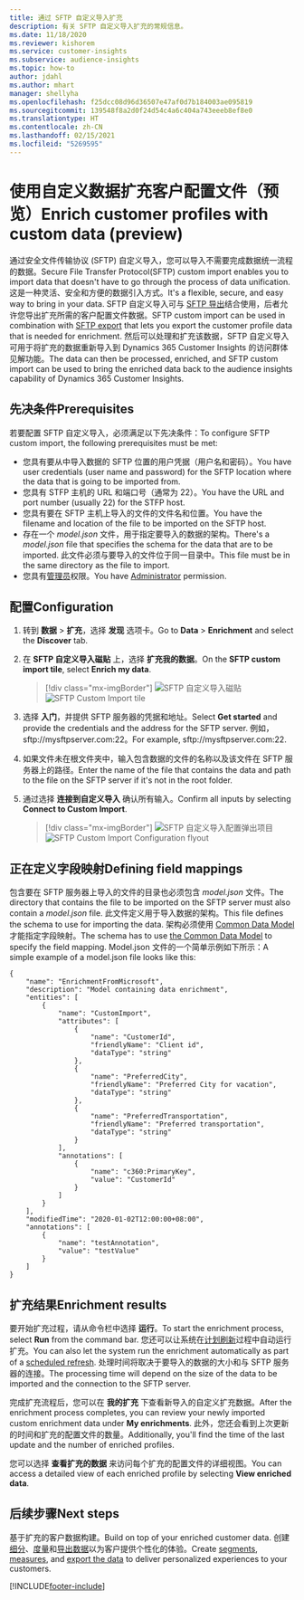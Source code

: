 ```yaml
---
title: 通过 SFTP 自定义导入扩充
description: 有关 SFTP 自定义导入扩充的常规信息。
ms.date: 11/18/2020
ms.reviewer: kishorem
ms.service: customer-insights
ms.subservice: audience-insights
ms.topic: how-to
author: jdahl
ms.author: mhart
manager: shellyha
ms.openlocfilehash: f25dcc08d96d36507e47af0d7b184003ae095819
ms.sourcegitcommit: 139548f8a2d0f24d54c4a6c404a743eeeb8ef8e0
ms.translationtype: HT
ms.contentlocale: zh-CN
ms.lasthandoff: 02/15/2021
ms.locfileid: "5269595"
---
```

# <a name="enrich-customer-profiles-with-custom-data-preview"></a><span data-ttu-id="0e3cd-103">使用自定义数据扩充客户配置文件（预览）</span><span class="sxs-lookup"><span data-stu-id="0e3cd-103">Enrich customer profiles with custom data (preview)</span></span>

<span data-ttu-id="0e3cd-104">通过安全文件传输协议 (SFTP) 自定义导入，您可以导入不需要完成数据统一流程的数据。</span><span class="sxs-lookup"><span data-stu-id="0e3cd-104">Secure File Transfer Protocol(SFTP) custom import enables you to import data that doesn't have to go through the process of data unification.</span></span> <span data-ttu-id="0e3cd-105">这是一种灵活、安全和方便的数据引入方式。</span><span class="sxs-lookup"><span data-stu-id="0e3cd-105">It's a flexible, secure, and easy way to bring in your data.</span></span> <span data-ttu-id="0e3cd-106">SFTP 自定义导入可与 [SFTP 导出](export-sftp.md)结合使用，后者允许您导出扩充所需的客户配置文件数据。</span><span class="sxs-lookup"><span data-stu-id="0e3cd-106">SFTP custom import can be used in combination with [SFTP export](export-sftp.md) that lets you export the customer profile data that is needed for enrichment.</span></span> <span data-ttu-id="0e3cd-107">然后可以处理和扩充该数据，SFTP 自定义导入可用于将扩充的数据重新导入到 Dynamics 365 Customer Insights 的访问群体见解功能。</span><span class="sxs-lookup"><span data-stu-id="0e3cd-107">The data can then be processed, enriched, and SFTP custom import can be used to bring the enriched data back to the audience insights capability of Dynamics 365 Customer Insights.</span></span>

## <a name="prerequisites"></a><span data-ttu-id="0e3cd-108">先决条件</span><span class="sxs-lookup"><span data-stu-id="0e3cd-108">Prerequisites</span></span>

<span data-ttu-id="0e3cd-109">若要配置 SFTP 自定义导入，必须满足以下先决条件：</span><span class="sxs-lookup"><span data-stu-id="0e3cd-109">To configure SFTP custom import, the following prerequisites must be met:</span></span>

- <span data-ttu-id="0e3cd-110">您具有要从中导入数据的 SFTP 位置的用户凭据（用户名和密码）。</span><span class="sxs-lookup"><span data-stu-id="0e3cd-110">You have user credentials (user name and password) for the SFTP location where the data that is going to be imported from.</span></span>
- <span data-ttu-id="0e3cd-111">您具有 STFP 主机的 URL 和端口号（通常为 22）。</span><span class="sxs-lookup"><span data-stu-id="0e3cd-111">You have the URL and port number (usually 22) for the STFP host.</span></span>
- <span data-ttu-id="0e3cd-112">您具有要在 SFTP 主机上导入的文件的文件名和位置。</span><span class="sxs-lookup"><span data-stu-id="0e3cd-112">You have the filename and location of the file to be imported on the SFTP host.</span></span>
- <span data-ttu-id="0e3cd-113">存在一个 *model.json* 文件，用于指定要导入的数据的架构。</span><span class="sxs-lookup"><span data-stu-id="0e3cd-113">There's a *model.json* file that specifies the schema for the data that are to be imported.</span></span> <span data-ttu-id="0e3cd-114">此文件必须与要导入的文件位于同一目录中。</span><span class="sxs-lookup"><span data-stu-id="0e3cd-114">This file must be in the same directory as the file to import.</span></span>
- <span data-ttu-id="0e3cd-115">您具有[管理员](permissions.md#administrator)权限。</span><span class="sxs-lookup"><span data-stu-id="0e3cd-115">You have [Administrator](permissions.md#administrator) permission.</span></span>

## <a name="configuration"></a><span data-ttu-id="0e3cd-116">配置</span><span class="sxs-lookup"><span data-stu-id="0e3cd-116">Configuration</span></span>

1. <span data-ttu-id="0e3cd-117">转到 **数据** > **扩充**，选择 **发现** 选项卡。</span><span class="sxs-lookup"><span data-stu-id="0e3cd-117">Go to **Data** > **Enrichment** and select the **Discover** tab.</span></span>

1. <span data-ttu-id="0e3cd-118">在 **SFTP 自定义导入磁贴** 上，选择 **扩充我的数据**。</span><span class="sxs-lookup"><span data-stu-id="0e3cd-118">On the **SFTP custom import tile**, select **Enrich my data**.</span></span>

   > [!div class="mx-imgBorder"]
   > <span data-ttu-id="0e3cd-119">![SFTP 自定义导入磁贴](media/SFTP_Custom_Import_tile.png "SFTP 自定义导入磁贴")</span><span class="sxs-lookup"><span data-stu-id="0e3cd-119">![SFTP Custom Import tile](media/SFTP_Custom_Import_tile.png "SFTP Custom Import tile")</span></span>

1. <span data-ttu-id="0e3cd-120">选择 **入门**，并提供 SFTP 服务器的凭据和地址。</span><span class="sxs-lookup"><span data-stu-id="0e3cd-120">Select **Get started** and provide the credentials and the address for the SFTP server.</span></span> <span data-ttu-id="0e3cd-121">例如，sftp://mysftpserver.com:22。</span><span class="sxs-lookup"><span data-stu-id="0e3cd-121">For example, sftp://mysftpserver.com:22.</span></span>

1. <span data-ttu-id="0e3cd-122">如果文件未在根文件夹中，输入包含数据的文件的名称以及该文件在 SFTP 服务器上的路径。</span><span class="sxs-lookup"><span data-stu-id="0e3cd-122">Enter the name of the file that contains the data and path to the file on the SFTP server if it's not in the root folder.</span></span>

1. <span data-ttu-id="0e3cd-123">通过选择 **连接到自定义导入** 确认所有输入。</span><span class="sxs-lookup"><span data-stu-id="0e3cd-123">Confirm all inputs by selecting **Connect to Custom Import**.</span></span>

   > [!div class="mx-imgBorder"]
   > <span data-ttu-id="0e3cd-124">![SFTP 自定义导入配置弹出项目](media/SFTP_Custom_Import_Configuration_flyout.png "SFTP 自定义导入配置弹出项目")</span><span class="sxs-lookup"><span data-stu-id="0e3cd-124">![SFTP Custom Import Configuration flyout](media/SFTP_Custom_Import_Configuration_flyout.png "SFTP Custom Import Configuration flyout")</span></span>

## <a name="defining-field-mappings"></a><span data-ttu-id="0e3cd-125">正在定义字段映射</span><span class="sxs-lookup"><span data-stu-id="0e3cd-125">Defining field mappings</span></span> 

<span data-ttu-id="0e3cd-126">包含要在 SFTP 服务器上导入的文件的目录也必须包含 *model.json* 文件。</span><span class="sxs-lookup"><span data-stu-id="0e3cd-126">The directory that contains the file to be imported on the SFTP server must also contain a *model.json* file.</span></span> <span data-ttu-id="0e3cd-127">此文件定义用于导入数据的架构。</span><span class="sxs-lookup"><span data-stu-id="0e3cd-127">This file defines the schema to use for importing the data.</span></span> <span data-ttu-id="0e3cd-128">架构必须使用 [Common Data Model](https://docs.microsoft.com/common-data-model/) 才能指定字段映射。</span><span class="sxs-lookup"><span data-stu-id="0e3cd-128">The schema has to use [the Common Data Model](https://docs.microsoft.com/common-data-model/) to specify the field mapping.</span></span> <span data-ttu-id="0e3cd-129">Model.json 文件的一个简单示例如下所示：</span><span class="sxs-lookup"><span data-stu-id="0e3cd-129">A simple example of a model.json file looks like this:</span></span>

```
{
    "name": "EnrichmentFromMicrosoft",
    "description": "Model containing data enrichment",
    "entities": [
        {
            "name": "CustomImport",
            "attributes": [
                {
                    "name": "CustomerId",
                    "friendlyName": "Client id",
                    "dataType": "string"
                },
                {
                    "name": "PreferredCity",
                    "friendlyName": "Preferred City for vacation",
                    "dataType": "string"
                },
                {
                    "name": "PreferredTransportation",
                    "friendlyName": "Preferred transportation",
                    "dataType": "string"
                }
            ],
            "annotations": [
                {
                    "name": "c360:PrimaryKey",
                    "value": "CustomerId"
                }
            ]
        }
    ],
    "modifiedTime": "2020-01-02T12:00:00+08:00",
    "annotations": [
        {
            "name": "testAnnotation",
            "value": "testValue"
        }
    ]
}
```

## <a name="enrichment-results"></a><span data-ttu-id="0e3cd-130">扩充结果</span><span class="sxs-lookup"><span data-stu-id="0e3cd-130">Enrichment results</span></span>

<span data-ttu-id="0e3cd-131">要开始扩充过程，请从命令栏中选择 **运行**。</span><span class="sxs-lookup"><span data-stu-id="0e3cd-131">To start the enrichment process, select **Run** from the command bar.</span></span> <span data-ttu-id="0e3cd-132">您还可以让系统在[计划刷新](system.md#schedule-tab)过程中自动运行扩充。</span><span class="sxs-lookup"><span data-stu-id="0e3cd-132">You can also let the system run the enrichment automatically as part of a [scheduled refresh](system.md#schedule-tab).</span></span> <span data-ttu-id="0e3cd-133">处理时间将取决于要导入的数据的大小和与 SFTP 服务器的连接。</span><span class="sxs-lookup"><span data-stu-id="0e3cd-133">The processing time will depend on the size of the data to be imported and the connection to the SFTP server.</span></span>

<span data-ttu-id="0e3cd-134">完成扩充流程后，您可以在 **我的扩充** 下查看新导入的自定义扩充数据。</span><span class="sxs-lookup"><span data-stu-id="0e3cd-134">After the enrichment process completes, you can review your newly imported custom enrichment data under **My enrichments**.</span></span> <span data-ttu-id="0e3cd-135">此外，您还会看到上次更新的时间和扩充的配置文件的数量。</span><span class="sxs-lookup"><span data-stu-id="0e3cd-135">Additionally, you'll find the time of the last update and the number of enriched profiles.</span></span>

<span data-ttu-id="0e3cd-136">您可以选择 **查看扩充的数据** 来访问每个扩充的配置文件的详细视图。</span><span class="sxs-lookup"><span data-stu-id="0e3cd-136">You can access a detailed view of each enriched profile by selecting **View enriched data**.</span></span>

## <a name="next-steps"></a><span data-ttu-id="0e3cd-137">后续步骤</span><span class="sxs-lookup"><span data-stu-id="0e3cd-137">Next steps</span></span>

<span data-ttu-id="0e3cd-138">基于扩充的客户数据构建。</span><span class="sxs-lookup"><span data-stu-id="0e3cd-138">Build on top of your enriched customer data.</span></span> <span data-ttu-id="0e3cd-139">创建[细分](segments.md)、[度量](measures.md)和[导出数据](export-destinations.md)以为客户提供个性化的体验。</span><span class="sxs-lookup"><span data-stu-id="0e3cd-139">Create [segments](segments.md), [measures](measures.md), and [export the data](export-destinations.md) to deliver personalized experiences to your customers.</span></span>




[!INCLUDE[footer-include](../includes/footer-banner.md)]